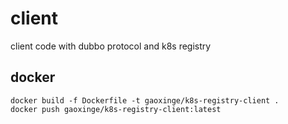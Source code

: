 # client

client code with dubbo protocol and k8s registry

## docker

```
docker build -f Dockerfile -t gaoxinge/k8s-registry-client .
docker push gaoxinge/k8s-registry-client:latest
```